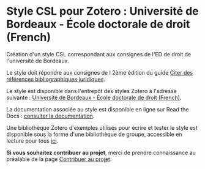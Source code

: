 # Style CSL pour Zotero : Université de Bordeaux - École doctorale de droit (French)
Création d'un style CSL correspondant aux consignes de l'ED de droit de l'université de Bordeaux.

Le style doit répondre aux consignes de l 2ème édition du guide [Citer des
références bibliographiques juridiques](http://www.sudoc.fr/224348256).

Le style est disponible dans l'entrepôt des styles Zotero à l'adresse suivante : [Université de Bordeaux - École doctorale
de droit (French)](https://www.zotero.org/styles/universite-de-bordeaux-ecole-doctorale-de-droit).

La documentation associée au style est disponible en ligne sur Read the Docs : [consulter la documentation](https://documentation-style-csl-ed-droit-ubx.readthedocs.io).

Une bibliothèque Zotero d'exemples utilisés pour écrire et tester le style est disponible sous la forme d'une bibliothèque de groupe, accessible en lecture pour tous [ici](https://www.zotero.org/groups/2190104/style_csl_ed_droit_bx).

**Si vous souhaitez contribuer au projet**, merci de prendre connaissance au préalable de la page [Contribuer au projet](https://github.com/fflamerie/csl_ed_droit_ubx/wiki/Contribuer-au-projet).
